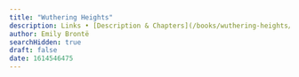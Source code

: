 ```yaml
---
title: "Wuthering Heights"
description: Links • [Description & Chapters](/books/wuthering-heights/front/) • [Chapter I](/books/wuthering-heights/chapter-1/)
author: Emily Brontë
searchHidden: true
draft: false
date: 1614546475
---
```

